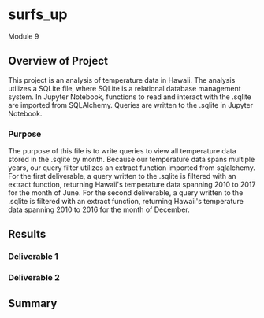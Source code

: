 # surfs_up
Module 9

## Overview of Project
This project is an analysis of temperature data in Hawaii. The analysis utilizes a SQLite file, where SQLite is a relational database management system. In Jupyter Notebook, functions to read and interact with the .sqlite are imported from SQLAlchemy. Queries are written to the .sqlite in Jupyter Notebook.
### Purpose
The purpose of this file is to write queries to view all temperature data stored in the .sqlite by month. Because our temperature data spans multiple years, our query filter utilizes an extract function imported from sqlalchemy. For the first deliverable, a query written to the .sqlite is filtered with an extract function, returning Hawaii's temperature data spanning 2010 to 2017 for the month of June. For the second deliverable, a query written to the .sqlite is filtered with an extract function, returning Hawaii's temperature data spanning 2010 to 2016 for the month of December.
## Results
### Deliverable 1
### Deliverable 2
## Summary
